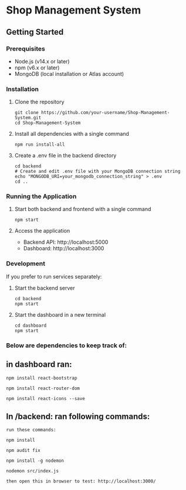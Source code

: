 # Shop Management System

## Getting Started

### Prerequisites
- Node.js (v14.x or later)
- npm (v6.x or later)
- MongoDB (local installation or Atlas account)

### Installation

1. Clone the repository
   ```
   git clone https://github.com/your-username/Shop-Management-System.git
   cd Shop-Management-System
   ```

2. Install all dependencies with a single command
   ```
   npm run install-all
   ```

3. Create a .env file in the backend directory
   ```
   cd backend
   # Create and edit .env file with your MongoDB connection string
   echo "MONGODB_URI=your_mongodb_connection_string" > .env
   cd ..
   ```

### Running the Application

1. Start both backend and frontend with a single command
   ```
   npm start
   ```

2. Access the application
   - Backend API: http://localhost:5000
   - Dashboard: http://localhost:3000

### Development

If you prefer to run services separately:

1. Start the backend server
   ```
   cd backend
   npm start
   ```

2. Start the dashboard in a new terminal
   ```
   cd dashboard
   npm start
   ```


### Below are dependencies to keep track of:

## in dashboard ran:

```
npm install react-bootstrap

npm install react-router-dom

npm install react-icons --save

```

## In /backend: ran following commands:

```
run these commands:

npm install

npm audit fix

npm install -g nodemon

nodemon src/index.js

then open this in browser to test: http://localhost:3000/
```